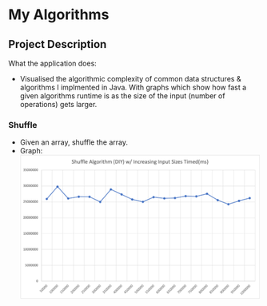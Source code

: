 # My Algorithms

## Project Description

What the application does:
- Visualised the algorithmic complexity of common data structures & algorithms I implmented in Java. With graphs which show how fast a given algorithms runtime is as the size of the input (number of operations) gets larger.

### Shuffle
- Given an array, shuffle the array.
- Graph:
![Built-In Shuffle Algorithm](/graphs/ShuffleAlgorithmDIY.png)
